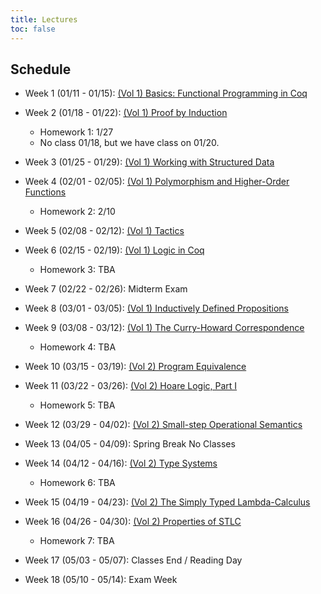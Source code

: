 ```yaml
---
title: Lectures
toc: false
---
```


## Schedule

- Week 1 (01/11 - 01/15): [(Vol 1) Basics: Functional Programming in Coq](https://softwarefoundations.cis.upenn.edu/lf-current/Basics.html)

- Week 2 (01/18 - 01/22): [(Vol 1) Proof by Induction](https://softwarefoundations.cis.upenn.edu/lf-current/Induction.html)
  - Homework 1: 1/27
  - No class 01/18, but we have class on 01/20.  
  
- Week 3 (01/25 - 01/29): [(Vol 1) Working with Structured Data](https://softwarefoundations.cis.upenn.edu/lf-current/Lists.html)
  
- Week 4 (02/01 - 02/05): [(Vol 1) Polymorphism and Higher-Order Functions](https://softwarefoundations.cis.upenn.edu/lf-current/Poly.html)
  - Homework 2: 2/10
  
- Week 5 (02/08 - 02/12): [(Vol 1) Tactics](https://softwarefoundations.cis.upenn.edu/lf-current/Tactics.html)
  
- Week 6 (02/15 - 02/19): [(Vol 1) Logic in Coq](https://softwarefoundations.cis.upenn.edu/lf-current/Logic.html)
  - Homework 3: TBA
  
- Week 7 (02/22 - 02/26): Midterm Exam
  
- Week 8 (03/01 - 03/05): [(Vol 1) Inductively Defined Propositions](https://softwarefoundations.cis.upenn.edu/lf-current/IndProp.html)
  
- Week 9 (03/08 - 03/12): [(Vol 1) The Curry-Howard Correspondence](https://softwarefoundations.cis.upenn.edu/lf-current/ProofObjects.html)
  - Homework 4: TBA
  
- Week 10 (03/15 - 03/19): [(Vol 2) Program Equivalence](https://softwarefoundations.cis.upenn.edu/plf-current/Equiv.html)
  
- Week 11 (03/22 - 03/26): [(Vol 2) Hoare Logic, Part I](https://softwarefoundations.cis.upenn.edu/plf-current/Hoare.html)
  - Homework 5: TBA
  
- Week 12 (03/29 - 04/02): [(Vol 2) Small-step Operational Semantics](https://softwarefoundations.cis.upenn.edu/plf-current/Smallstep.html)
  
- Week 13 (04/05 - 04/09): Spring Break No Classes

- Week 14 (04/12 - 04/16): [(Vol 2) Type Systems](https://softwarefoundations.cis.upenn.edu/plf-current/Types.html)
  - Homework 6: TBA
  
- Week 15 (04/19 - 04/23): [(Vol 2) The Simply Typed Lambda-Calculus](https://softwarefoundations.cis.upenn.edu/plf-current/Stlc.html)
  
- Week 16 (04/26 - 04/30): [(Vol 2) Properties of STLC](https://softwarefoundations.cis.upenn.edu/plf-current/StlcProp.html)
  - Homework 7: TBA
  
- Week 17 (05/03 - 05/07): Classes End / Reading Day
  
- Week 18 (05/10 - 05/14): Exam Week

<!-- Extras if time:

- [(Vol 2) More on the Simply Typed Lambda-Calculus](https://softwarefoundations.cis.upenn.edu/plf-current/MoreStlc.html)
- [(Vol 2) Typing Mutable References](https://softwarefoundations.cis.upenn.edu/plf-current/References.html)

-->

